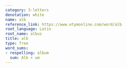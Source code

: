 ```yaml
---
category: 3-letters
denotation: white
name: alb
reference_link: https://www.etymonline.com/word/alb
root_language: Latin
root_name: albus
title: alb
type: free
word_sums:
- respelling: album
  sum: Alb + um
---
```

